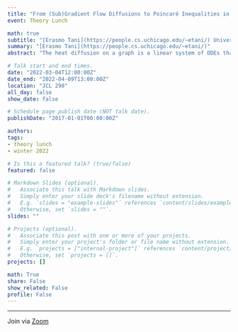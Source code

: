 ```yaml
---
title: "From (Sub)Gradient Flow Diffusions to Poincaré Inequalities in Graphs"
event: Theory Lunch

math: true
subtitle: "[Erasmo Tani](https://people.cs.uchicago.edu/~etani/) University of Chicago"
summary: "[Erasmo Tani](https://people.cs.uchicago.edu/~etani/)"
abstract: "The heat diffusion on a graph is a linear system of ODEs that has found several applications to graph partitioning. The process arises as the gradient flow of the Laplacian quadratic form potential with respect to the degree norm. In this talk we will introduce an alternative vertex-based diffusion process, and provide an analogue variational interpretation for it. We will also discuss how this suggests a framework for casting some graph properties as optimal constants for poincaré-type inequalities."

# Talk start and end times.
date: "2022-03-04T12:00:00Z"
date_end: "2022-04-09T13:00:00Z"
location: "JCL 298"
all_day: false
show_date: false

# Schedule page publish date (NOT talk date).
publishDate: "2017-01-01T00:00:00Z"

authors:
tags:
- theory lunch
- winter 2022

# Is this a featured talk? (true/false)
featured: false

# Markdown Slides (optional).
#   Associate this talk with Markdown slides.
#   Simply enter your slide deck's filename without extension.
#   E.g. `slides = "example-slides"` references `content/slides/example-slides.md`.
#   Otherwise, set `slides = ""`.
slides: ""

# Projects (optional).
#   Associate this post with one or more of your projects.
#   Simply enter your project's folder or file name without extension.
#   E.g. `projects = ["internal-project"]` references `content/project/deep-learning/index.md`.
#   Otherwise, set `projects = []`.
projects: []

math: True
share: False
show_related: False
profile: False
---
```


---

Join via [Zoom](https://uchicago.zoom.us/j/92801364965?pwd=L3V3VGNMSWw1SCs1UTk3NXhpb2lOZz09)


